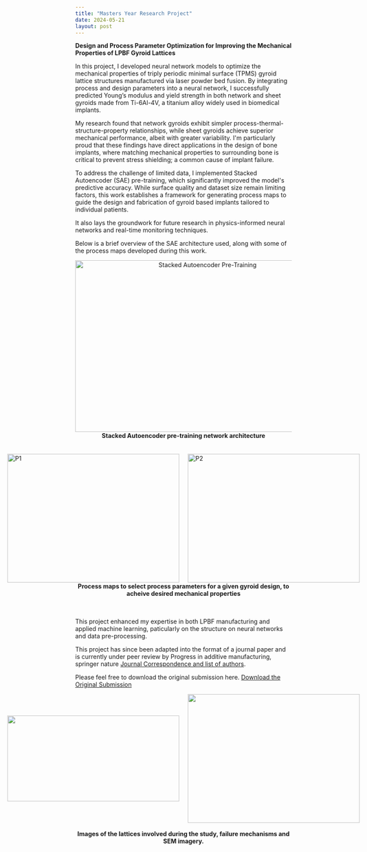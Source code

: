 ```yaml
---
title: "Masters Year Research Project"
date: 2024-05-21
layout: post
---
```

**Design and Process Parameter Optimization for Improving the Mechanical Properties of LPBF Gyroid Lattices**

In this project, I developed neural network models to optimize the mechanical properties of triply periodic minimal surface (TPMS) gyroid lattice structures manufactured via laser powder bed fusion.
By integrating process and design parameters into a neural network, I successfully predicted Young’s modulus and yield strength in both network and sheet gyroids made from Ti-6Al-4V, a titanium alloy widely used in biomedical implants.

My research found that network gyroids exhibit simpler process-thermal-structure-property relationships, while sheet gyroids achieve superior mechanical performance, albeit with greater variability. 
I'm particularly proud that these findings have direct applications in the design of bone implants, where matching mechanical properties to surrounding bone is critical to prevent stress shielding; a common cause of implant failure.

To address the challenge of limited data, I implemented Stacked Autoencoder (SAE) pre-training, which significantly improved the model's predictive accuracy. 
While surface quality and dataset size remain limiting factors, this work establishes a framework for generating process maps to guide the design and fabrication of gyroid based implants tailored to individual patients.

It also lays the groundwork for future research in physics-informed neural networks and real-time monitoring techniques.

Below is a brief overview of the SAE architecture used, along with some of the process maps developed during this work.


<div style="text-align: center;">
   <img src="https://alexdawes-01.github.io/AlexDawes-Engineering_Portfolio/assets/images/SAE.png" alt="Stacked Autoencoder Pre-Training" width="600" height="400"/>
</div>
<div style="text-align: center;">
 <b>Stacked Autoencoder pre-training network architecture</b>
</div>
 <br> <br>
<div style="display: flex; gap: 20px; align-items: center; justify-content: center;">
 <img src="https://alexdawes-01.github.io/AlexDawes-Engineering_Portfolio/assets/images/Process-Map-1.png" alt="P1" width="400" height="300" />
 <img src="https://alexdawes-01.github.io/AlexDawes-Engineering_Portfolio/assets/images/Process-Map-2.png" alt="P2" width="400" height="300" />
</div>
<div style="text-align: center;">
  <b>Process maps to select process parameters for a given gyroid design, to acheive desired mechanical properties</b>
</div>
 <br> <br>

This project enhanced my expertise in both LPBF manufacturing and applied machine learning, paticularly on the structure on neural networks and data pre-processing.

This project has since been adapted into the format of a journal paper and is currently under peer review by Progress in additive manufacturing, springer nature <a href="https://alexdawes-01.github.io/AlexDawes-Engineering_Portfolio/assets/files/Journal-Paper.pdf" download>Journal Correspondence and list of authors</a>.

Please feel free to download the original submission here. <a href="https://alexdawes-01.github.io/AlexDawes-Engineering_Portfolio/assets/files/Final-Report.pdf" download>Download the Original Submission</a>

<div style="display: flex; gap: 20px; align-items: center; justify-content: center;">
  <img src="https://alexdawes-01.github.io/AlexDawes-Engineering_Portfolio/assets/images/Crush-Lattice.png" alt="" width="400" height="200"/>
  <img src="https://alexdawes-01.github.io/AlexDawes-Engineering_Portfolio/assets/images/Gyroid-SEM.png" alt="" width="400" height="300"/>
</div>
<br>
<div style="text-align: center;">
  <b>Images of the lattices involved during the study, failure mechanisms and SEM imagery.</b>
</div>
